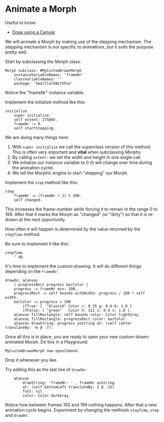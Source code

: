 # Animate a Morph

Useful to know:
- [Draw using a Canvas](//how-to-guides/morphic/draw-using-canvas.md)

We will animate a Morph by making use of the stepping mechanism. The stepping mechanism is not specific to animations, but it suits the purpose pretty well.

Start by subclassing the Morph class:

```smalltalk
Morph subclass: #MyCustomDrawnMorph
    instanceVariableNames: 'frameNr'
    classVariableNames: ''
    package: 'SmalltalkWithFun'
```

Notice the "frameNr" instance variable.

Implement the initialize method like this:

```smalltalk
initialize
    super initialize.
    self extent: 175@45.
    frameNr := 0.
    self startStepping.
```

We are doing many things here:

1. With `super initialize` we call the superclass version of this method. This is often very important and **vital** when subclassing Morphs
2. By calling `extent:` we set the width and height in one single call.
3. We initialize our instance variable to 0 \(it will change over time during the animation cycle\).
4. We tell the Morphic engine to start "stepping" our Morph.

Implement the `step` method like this:

```
step
    frameNr := (frameNr + 1) % 200.
    self changed.
```

This increases the frame-number while forcing it to remain in the range 0 to 199. After that it marks the Morph as "changed" \(or "dirty"\) so that it is re-drawn at the next opportunity.

How often it will happen is determined by the value returned by the `stepTime` method.

Be sure to implement it like this:

```smalltalk
stepTime
    ^ 40.
```

It's time to implement the custom-drawing. It will do different things depending on the `frameNr`:

```smalltalk
drawOn: aCanvas
    | progressRect progress barColor |
    progress := frameNr min: 100.
    progressRect := self bounds withWidth: progress / 100 * self width.
    barColor := progress < 100
        ifTrue: [  "blueish" Color r: 0.35 g: 0.6 b: 1.0 ]
        ifFalse: [ "green"   Color h: 121 s: 0.4 v: 1.0 ].
    aCanvas fillRectangle: self bounds color: Color lightGray.
    aCanvas fillRectangle: progressRect color: barColor.	aCanvas drawString: progress asString at: (self center translateBy: -6 @ -7).
```

Once all this is in place, you are ready to open your new custom-drawn animated Morph. Do this in a Playground:

```smalltalk
MyCustomDrawnMorph new openInHand.
```

Drop it whenever you like.

Try adding this as the last line of `drawOn:`

```smalltalk
    aCanvas
        drawString: 'frameNr: ' , frameNr asString
        at: (self bottomLeft translateBy: 2 @ -15)
        font: nil
        color: Color darkGray.
```

Notice how between frames 100 and 199 nothing happens. After that a new animation cycle begins. Experiment by changing the methods `stepTime`, `step` and `drawOn:`